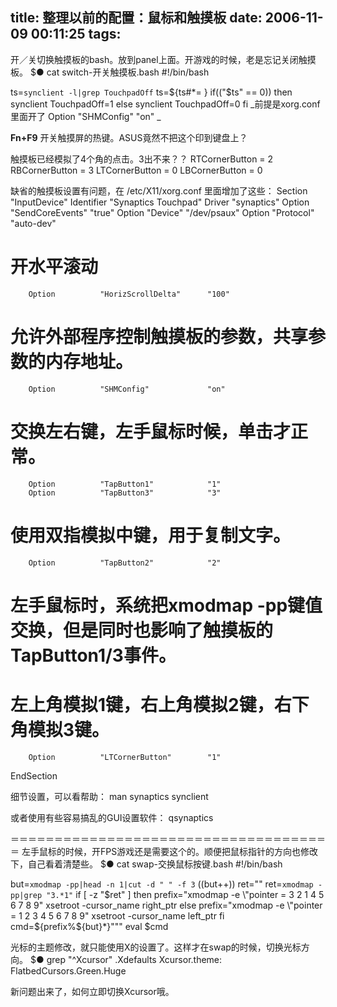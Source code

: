 title: 整理以前的配置：鼠标和触摸板
date: 2006-11-09 00:11:25
tags:
---

开／关切换触摸板的bash。放到panel上面。开游戏的时候，老是忘记关闭触摸板。
$●  cat switch-开关触摸板.bash
#!/bin/bash 

ts=`synclient -l|grep TouchpadOff` 
ts=${ts#*= } 
if(("$ts" == 0)) 
then 
    synclient TouchpadOff=1 
else 
    synclient TouchpadOff=0 
fi
_前提是xorg.conf里面开了
Option          "SHMConfig"             "on"
_

**Fn+F9** 开关触摸屏的热键。ASUS竟然不把这个印到键盘上？

触摸板已经模拟了4个角的点击。3出不来？？
    RTCornerButton       = 2
    RBCornerButton       = 3
    LTCornerButton       = 0
    LBCornerButton       = 0

缺省的触摸板设置有问题，在 /etc/X11/xorg.conf 里面增加了这些：
Section "InputDevice"
        Identifier      "Synaptics Touchpad"
        Driver          "synaptics"
        Option          "SendCoreEvents"        "true"
        Option          "Device"                "/dev/psaux"
        Option          "Protocol"              "auto-dev"
# 开水平滚动
        Option          "HorizScrollDelta"      "100"
# 允许外部程序控制触摸板的参数，共享参数的内存地址。
        Option          "SHMConfig"             "on"
# 交换左右键，左手鼠标时候，单击才正常。
        Option          "TapButton1"            "1"
        Option          "TapButton3"            "3"
# 使用双指模拟中键，用于复制文字。
        Option          "TapButton2"            "2"
# 左手鼠标时，系统把xmodmap -pp键值交换，但是同时也影响了触摸板的TapButton1/3事件。
# 左上角模拟1键，右上角模拟2键，右下角模拟3键。
        Option          "LTCornerButton"        "1"     
EndSection


细节设置，可以看帮助：
man synaptics
synclient

或者使用有些容易搞乱的GUI设置软件：
qsynaptics

＝＝＝＝＝＝＝＝＝＝＝＝＝＝＝＝＝＝＝＝＝＝＝＝＝＝＝＝＝＝＝＝＝＝＝＝＝
左手鼠标的时候，开FPS游戏还是需要这个的。顺便把鼠标指针的方向也修改下，自己看着清楚些。
$●  cat swap-交换鼠标按键.bash 
#!/bin/bash

but=`xmodmap -pp|head -n 1|cut -d " " -f 3`
((but++))
ret=""
ret=`xmodmap -pp|grep "3.*1"`
if [ -z "$ret" ]
then
        prefix="xmodmap -e \"pointer = 3 2 1 4 5 6 7 8 9"
        xsetroot -cursor_name right_ptr
else
        prefix="xmodmap -e \"pointer = 1 2 3 4 5 6 7 8 9"
        xsetroot -cursor_name left_ptr
fi
cmd=${prefix%${but}*}"""
eval $cmd


光标的主题修改，就只能使用X的设置了。这样才在swap的时候，切换光标方向。
$●  grep "^Xcursor" .Xdefaults 
Xcursor.theme: FlatbedCursors.Green.Huge

新问题出来了，如何立即切换Xcursor哦。